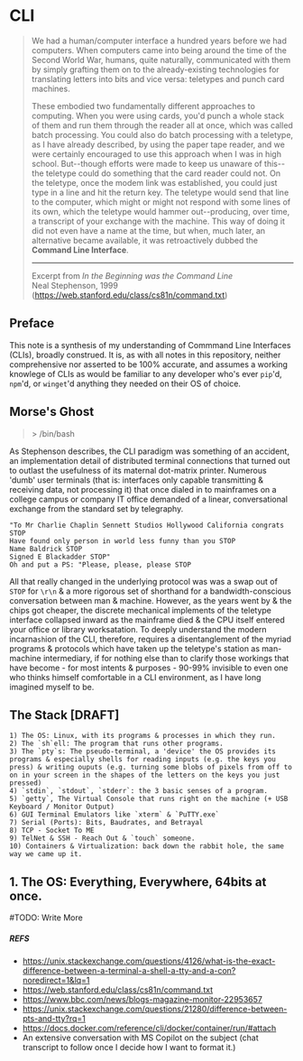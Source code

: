 # CLI

> We had a human/computer interface a hundred years before we had computers. When computers came into being around the time of the Second World War, humans, quite naturally, communicated with them by simply grafting them on to the already-existing technologies for translating letters into bits and vice versa: teletypes and punch card machines.
>
> These embodied two fundamentally different approaches to computing. When you were using cards, you'd punch a whole stack of them and run them through the reader all at once, which was called batch processing. You could also do batch processing with a teletype, as I have already described, by using the paper tape reader, and we were certainly encouraged to use this approach when I was in high school. But--though efforts were made to keep us unaware of this--the teletype could do something that the card reader could not. On the teletype, once the modem link was established, you could just type in a line and hit the return key. The teletype would send that line to the computer, which might or might not respond with some lines of its own, which the teletype would hammer out--producing, over time, a transcript of your exchange with the machine. This way of doing it did not even have a name at the time, but when, much later, an alternative became available, it was retroactively dubbed the **Command Line Interface**.
> 
> ---
> Excerpt from  *In the Beginning was the Command Line*<br>
> Neal Stephenson, 1999 (https://web.stanford.edu/class/cs81n/command.txt)

## Preface
This note is a synthesis of my understanding of Commmand Line Interfaces (CLIs), broadly construed. It is, as with all notes in this repository, neither comprehensive nor asserted to be 100% accurate, and assumes a working knowlege of CLIs as would be familiar to any developer who's ever `pip`'d, `npm`'d, or `winget`'d anything they needed on their OS of choice.

## Morse's Ghost
> \> /bin/bash

As Stephenson describes, the CLI paradigm was something of an accident, an implementation detail of distributed terminal connections that turned out to outlast the usefulness of its maternal dot-matrix printer. Numerous 'dumb' user terminals (that is: interfaces only capable transmitting & receiving data, not processing it) that once dialed in to mainframes on a college campus or company IT office demanded of a linear, conversational exchange from the standard set by telegraphy.

```
"To Mr Charlie Chaplin Sennett Studios Hollywood California congrats STOP 
Have found only person in world less funny than you STOP 
Name Baldrick STOP 
Signed E Blackadder STOP" 
Oh and put a PS: "Please, please, please STOP
```

All that really changed in the underlying protocol was was a swap out of `STOP` for `\r\n` & a more rigorous set of shorthand for a bandwidth-conscious conversation between man & machine. However, as the years went by & the chips got cheaper, the discrete mechanical implements of the teletype interface collapsed inward as the mainframe died & the CPU itself entered your office or library worksatation. To deeply understand the modern incarna`sh`ion of the CLI, therefore, requires a disentanglement of the myriad programs & protocols which have taken up the teletype's station as man-machine intermediary, if for nothing else than to clarify those workings that have become - for most intents & purposes - 90-99% invisible to even one who thinks himself comfortable in a CLI environment, as I have long imagined myself to be. 


## The Stack [DRAFT]

    1) The OS: Linux, with its programs & processes in which they run.
    2) The `sh`ell: The program that runs other programs.
    3) The `pty`s: The pseudo-terminal, a 'device' the OS provides its programs & especially shells for reading inputs (e.g. the keys you press) & writing ouputs (e.g. turning some blobs of pixels from off to on in your screen in the shapes of the letters on the keys you just pressed)
    4) `stdin`, `stdout`, `stderr`: the 3 basic senses of a program.
    5) `getty`, The Virtual Console that runs right on the machine (+ USB Keyboard / Monitor Output)
    6) GUI Terminal Emulators like `xterm` & `PuTTY.exe`
    7) Serial (Ports): Bits, Baudrates, and Betrayal
    8) TCP - Socket To ME
    9) TelNet & SSH - Reach Out & `touch` someone.
    10) Containers & Virtualization: back down the rabbit hole, the same way we came up it.

## 1. The OS: Everything, Everywhere, 64bits at once.

#TODO: Write More

##### REFS
- https://unix.stackexchange.com/questions/4126/what-is-the-exact-difference-between-a-terminal-a-shell-a-tty-and-a-con?noredirect=1&lq=1
- https://web.stanford.edu/class/cs81n/command.txt
- https://www.bbc.com/news/blogs-magazine-monitor-22953657
- https://unix.stackexchange.com/questions/21280/difference-between-pts-and-tty?rq=1
- https://docs.docker.com/reference/cli/docker/container/run/#attach
- An extensive conversation with MS Copilot on the subject (chat transcript to follow once I decide how I want to format it.)